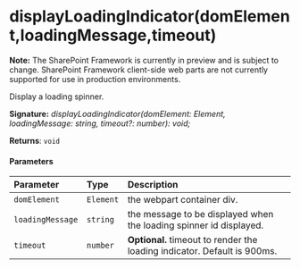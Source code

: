 # displayLoadingIndicator(domElement,loadingMessage,timeout)
**Note:** The SharePoint Framework is currently in preview and is subject to change. SharePoint Framework client-side web parts are not currently supported for use in production environments.



Display a loading spinner.

**Signature:** _displayLoadingIndicator(domElement: Element, loadingMessage: string, timeout?: number): void;_

**Returns**: `void`





#### Parameters


| Parameter	   | Type    | Description |
|:-------------|:---------------|:------------|
| `domElement`    | `Element` | the webpart container div. |
| `loadingMessage`    | `string` | the message to be displayed when the loading spinner id displayed. |
| `timeout`    | `number` | __Optional.__ timeout to render the loading indicator. Default is 900ms. |


